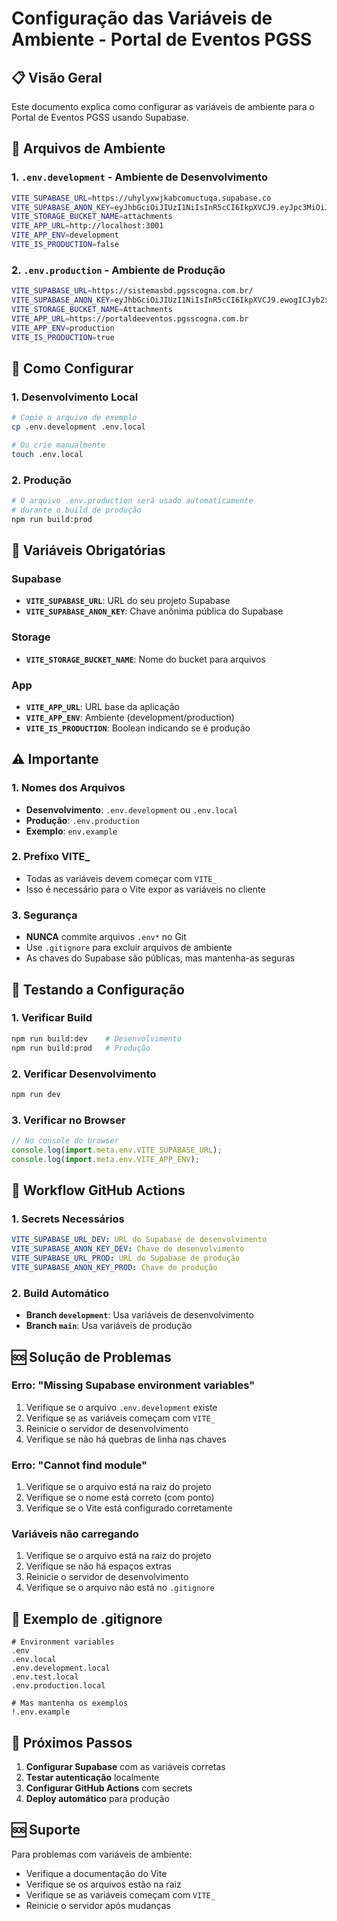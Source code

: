 # Configuração das Variáveis de Ambiente - Portal de Eventos PGSS

## 📋 Visão Geral

Este documento explica como configurar as variáveis de ambiente para o Portal de Eventos PGSS usando Supabase.

## 🔧 Arquivos de Ambiente

### 1. `.env.development` - Ambiente de Desenvolvimento
```bash
VITE_SUPABASE_URL=https://uhylyxwjkabcomuctuqa.supabase.co
VITE_SUPABASE_ANON_KEY=eyJhbGciOiJIUzI1NiIsInR5cCI6IkpXVCJ9.eyJpc3MiOiJzdXBhYmFzZSIsInJlZiI6InVoeWx5eHdqa2FiY29tdWN0dXFhIiwicm9sZSI6ImFub24iLCJpYXQiOjE3NDk0OTM2NDIsImV4cCI6MjA2NTA2OTY0Mn0.FxqOh6lQGakMCYfmnsrInbegQJTeLQupPgKnz_mGrn8
VITE_STORAGE_BUCKET_NAME=attachments
VITE_APP_URL=http://localhost:3001
VITE_APP_ENV=development
VITE_IS_PRODUCTION=false
```

### 2. `.env.production` - Ambiente de Produção
```bash
VITE_SUPABASE_URL=https://sistemasbd.pgsscogna.com.br/
VITE_SUPABASE_ANON_KEY=eyJhbGciOiJIUzI1NiIsInR5cCI6IkpXVCJ9.ewogICJyb2xlIjogImFub24iLAogICJpc3MiOiAic3VwYWJhc2UiLAogICJpYXQiOiAxNzEyNjMxNjAwLAogICJleHAiOiAxODcwMzk4MDAwCn0.oT8zRFT5MD4ITFwHe_RzdzyBqo2VlViblVyj3BMDNWc
VITE_STORAGE_BUCKET_NAME=Attachments
VITE_APP_URL=https://portaldeeventos.pgsscogna.com.br
VITE_APP_ENV=production
VITE_IS_PRODUCTION=true
```

## 🚀 Como Configurar

### 1. Desenvolvimento Local
```bash
# Copie o arquivo de exemplo
cp .env.development .env.local

# Ou crie manualmente
touch .env.local
```

### 2. Produção
```bash
# O arquivo .env.production será usado automaticamente
# durante o build de produção
npm run build:prod
```

## 🔐 Variáveis Obrigatórias

### Supabase
- **`VITE_SUPABASE_URL`**: URL do seu projeto Supabase
- **`VITE_SUPABASE_ANON_KEY`**: Chave anônima pública do Supabase

### Storage
- **`VITE_STORAGE_BUCKET_NAME`**: Nome do bucket para arquivos

### App
- **`VITE_APP_URL`**: URL base da aplicação
- **`VITE_APP_ENV`**: Ambiente (development/production)
- **`VITE_IS_PRODUCTION`**: Boolean indicando se é produção

## ⚠️ Importante

### 1. Nomes dos Arquivos
- **Desenvolvimento**: `.env.development` ou `.env.local`
- **Produção**: `.env.production`
- **Exemplo**: `env.example`

### 2. Prefixo VITE_
- Todas as variáveis devem começar com `VITE_`
- Isso é necessário para o Vite expor as variáveis no cliente

### 3. Segurança
- **NUNCA** commite arquivos `.env*` no Git
- Use `.gitignore` para excluir arquivos de ambiente
- As chaves do Supabase são públicas, mas mantenha-as seguras

## 🧪 Testando a Configuração

### 1. Verificar Build
```bash
npm run build:dev    # Desenvolvimento
npm run build:prod   # Produção
```

### 2. Verificar Desenvolvimento
```bash
npm run dev
```

### 3. Verificar no Browser
```javascript
// No console do browser
console.log(import.meta.env.VITE_SUPABASE_URL);
console.log(import.meta.env.VITE_APP_ENV);
```

## 🔄 Workflow GitHub Actions

### 1. Secrets Necessários
```yaml
VITE_SUPABASE_URL_DEV: URL do Supabase de desenvolvimento
VITE_SUPABASE_ANON_KEY_DEV: Chave de desenvolvimento
VITE_SUPABASE_URL_PROD: URL do Supabase de produção
VITE_SUPABASE_ANON_KEY_PROD: Chave de produção
```

### 2. Build Automático
- **Branch `development`**: Usa variáveis de desenvolvimento
- **Branch `main`**: Usa variáveis de produção

## 🆘 Solução de Problemas

### Erro: "Missing Supabase environment variables"
1. Verifique se o arquivo `.env.development` existe
2. Verifique se as variáveis começam com `VITE_`
3. Reinicie o servidor de desenvolvimento
4. Verifique se não há quebras de linha nas chaves

### Erro: "Cannot find module"
1. Verifique se o arquivo está na raiz do projeto
2. Verifique se o nome está correto (com ponto)
3. Verifique se o Vite está configurado corretamente

### Variáveis não carregando
1. Verifique se o arquivo está na raiz do projeto
2. Verifique se não há espaços extras
3. Reinicie o servidor de desenvolvimento
4. Verifique se o arquivo não está no `.gitignore`

## 📝 Exemplo de .gitignore
```gitignore
# Environment variables
.env
.env.local
.env.development.local
.env.test.local
.env.production.local

# Mas mantenha os exemplos
!.env.example
```

## 🎯 Próximos Passos

1. **Configurar Supabase** com as variáveis corretas
2. **Testar autenticação** localmente
3. **Configurar GitHub Actions** com secrets
4. **Deploy automático** para produção

## 🆘 Suporte

Para problemas com variáveis de ambiente:
- Verifique a documentação do Vite
- Verifique se os arquivos estão na raiz
- Verifique se as variáveis começam com `VITE_`
- Reinicie o servidor após mudanças 